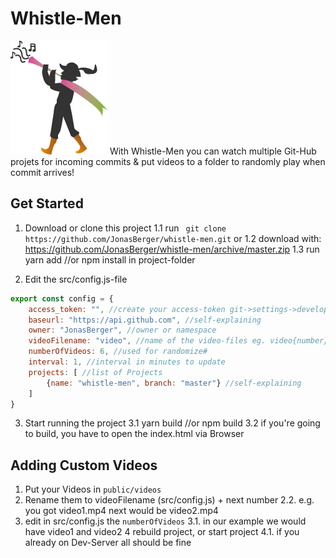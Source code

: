 # Whistle-Men
![alt text](https://github.com/JonasBerger/whistle-men/blob/master/whistle-men.png?raw=true "Whistle-Men")
With Whistle-Men you can watch multiple Git-Hub projets for incoming commits & put videos to a folder to randomly play when commit arrives!

## Get Started

1. Download or clone this project
1.1 run ``` git clone https://github.com/JonasBerger/whistle-men.git``` or
1.2 download with: https://github.com/JonasBerger/whistle-men/archive/master.zip
1.3 run yarn add //or npm install in project-folder

2. Edit the src/config.js-file
```javascript 
export const config = {
	access_token: "", //create your access-token git->settings->developer-settings-> personal access-tokens
	baseurl: "https://api.github.com", //self-explaining
	owner: "JonasBerger", //owner or namespace
	videoFilename: "video", //name of the video-files eg. video{number}.mp4
	numberOfVideos: 6, //used for randomize#
	interval: 1, //interval in minutes to update
	projects: [ //list of Projects
		{name: "whistle-men", branch: "master"} //self-explaining
	]
}
```
3. Start running the project
3.1 yarn build //or npm build
3.2 if you're going to build, you have to open the index.html via Browser

## Adding Custom Videos
1. Put your Videos in `public/videos`
2. Rename them to videoFilename (src/config.js) + next number
2.2. e.g. you got video1.mp4 next would be video2.mp4
3. edit in src/config.js the `numberOfVideos`
3.1. in our example we would have video1 and video2
4 rebuild project, or start project 
4.1. if you already on Dev-Server all should be fine